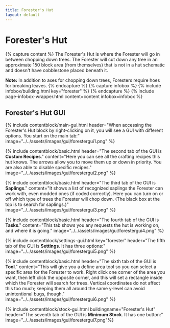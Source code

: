 ```yaml
---
title: Forester's Hut
layout: default
---
```

# Forester's Hut

{% capture content %}
The Forester's Hut is where the Forester will go in between chopping down trees. The Forester will cut down any tree in an approximate 150 block area (from themselves) that is not in a hut schematic and doesn't have cobblestone placed beneath it.

**Note:** In addition to axes for chopping down trees, Foresters require hoes for breaking leaves.
{% endcapture %}
{% capture infobox %}
{% include infobox/building.html key="forester" %}
{% endcapture %}
{% include page-infobox-wrapper.html content=content infobox=infobox %}

## Forester's Hut GUI

<div class="row">
  <div class="col">

  {% include contentblock/main-gui.html header="When accessing the Forester's Hut block by right-clicking on it, you will see a GUI with different options. You start on the main tab:" image="../../assets/images/gui/forestergui1.png" %}

  {% include contentblock/basic.html header="The second tab of the GUI is <strong>Custom Recipes</strong>." content="Here you can see all the crafting recipes this hut knows.  The arrows allow you to move them up or down in priority.  You are also able to disable specific recipes." image="../../assets/images/gui/forestergui2.png" %}

  {% include contentblock/basic.html header="The third tab of the GUI is <strong>Saplings</strong>." content="It shows a list of recognized saplings the Forester can work with, even modded ones (if coded correctly). Here you can turn on or off which type of trees the Forester will chop down. (The black box at the top is to search for saplings.)" image="../../assets/images/gui/forestergui3.png" %}

  {% include contentblock/basic.html header="The fourth tab of the GUI is <strong>Tasks</strong>." content="This tab shows you any requests the hut is working on, and where it is going." image="../../assets/images/gui/forestergui4.png" %}

  {% include contentblock/settings-gui.html key="forester" header="The fifth tab of the GUI is <strong>Settings</strong>. It has three options:" image="../../assets/images/gui/forestergui5.png" %}

  {% include contentblock/basic.html header="The sixth tab of the GUI is <strong>Tool</strong>." content="This will give you a define area tool so you can select a specific area for the Forester to work. Right click one corner of the area you want, then left click the opposite corner, and this will set a rectangle inside which the Forester will search for trees. Vertical coordinates do not affect this too much; keeping them all around the same y-level can avoid unintentional bugs, though." image="../../assets/images/gui/forestergui6.png" %}

  {% include contentblock/stock-gui.html buildingname="Forester's Hut" header="The seventh tab of the GUI is <strong>Minimum Stock</strong>. It has one button:" image="../../assets/images/gui/forestergui7.png"%}
  </div>
</div>
